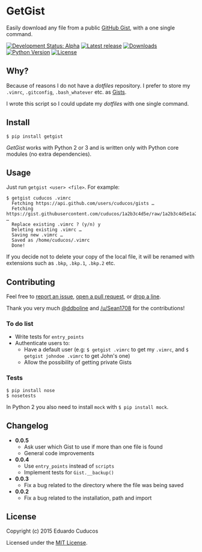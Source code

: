 # GetGist

Easily download any file from a public [GitHub Gist](http://gist.github.com), with a one single command.

[![Development Status: Alpha](https://img.shields.io/pypi/status/getgist.svg?style=flat)](https://pypi.python.org/pypi/getgist)
[![Latest release](https://img.shields.io/pypi/v/getgist.svg?style=flat)](https://pypi.python.org/pypi/getgist)
[![Downloads](https://img.shields.io/pypi/dm/getgist.svg?style=flat)](https://pypi.python.org/pypi/getgist)
[![Python Version](https://img.shields.io/pypi/pyversions/getgist.svg)](https://pypi.python.org/pypi/getgist) 
[![License](https://img.shields.io/pypi/l/getgist.svg?style=flat)](https://pypi.python.org/pypi/getgist)

## Why?

Because of reasons I do not have a *dotfiles* repository. I prefer to store my `.vimrc`, `.gitconfig`, `.bash_whatever` etc. as [Gists](http://gist.github.com/).

I wrote this script so I could update my *dotfiles* with one single command.

## Install

`$ pip install getgist`

*GetGist* works with Python 2 or 3 and is written only with Python core modules (no extra dependencies).

## Usage

Just run `getgist <user> <file>`. For example:

```
$ getgist cuducos .vimrc
  Fetching https://api.github.com/users/cuducos/gists …
  Fetching https://gist.githubusercontent.com/cuducos/1a2b3c4d5e/raw/1a2b3c4d5e1a2b3c4d5e/.vimrc …
  Replace existing .vimrc ? (y/n) y
  Deleting existing .vimrc …
  Saving new .vimrc …
  Saved as /home/cuducos/.vimrc
  Done!
```

If you decide not to delete your copy of the local file, it will be renamed with extensions such as `.bkp`, `.bkp.1`, `.bkp.2` etc.

## Contributing

Feel free to [report an issue](http://github.com/cuducos/getgist/issues), [open a pull request](http://github.com/cuducos/getgist/pulls), or [drop a line](http://twitter.com/cuducos).

Thank you very much [@ddboline](http://github.com/ddboline) and [/u/Sean1708](http://reddit.com/user/Sean1708) for the contributions!

### To do list

* Write tests for `entry_points`
* Authenticate users to:
  * Have a default user (e.g: `$ getgist .vimrc` to get my `.vimrc`, and `$ getgist johndoe .vimrc` to get John's one)
  * Allow the possibility of getting private Gists

### Tests


```
$ pip install nose
$ nosetests
```

In Python 2 you also need to install `mock` with `$ pip install mock`.

## Changelog

* **0.0.5**
  * Ask user which Gist to use if more than one file is found
  * General code improvements
* **0.0.4**
  * Use `entry_points` instead of `scripts`
  * Implement tests for `Gist.__backup()`
* **0.0.3**
  * Fix a bug related to the directory where the file was being saved
* **0.0.2**
  * Fix a bug related to the installation, path and import

## License

Copyright (c) 2015 Eduardo Cuducos

Licensed under the [MIT License](LICENSE).